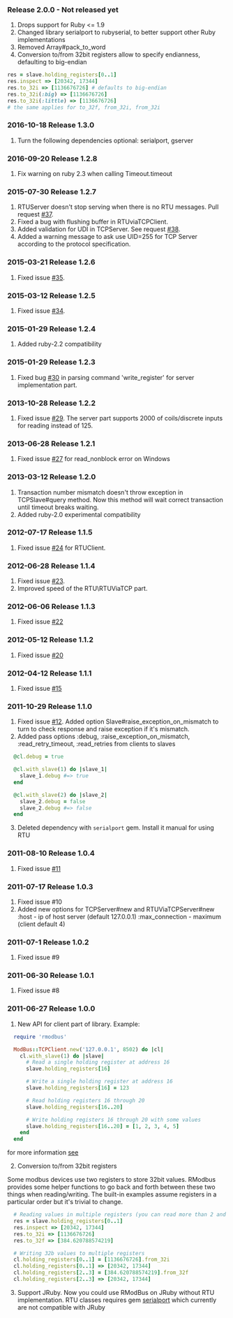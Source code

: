 ### Release 2.0.0 - Not released yet

1. Drops support for Ruby <= 1.9
2. Changed library serialport to rubyserial, to better support other Ruby implementations
4. Removed Array#pack_to_word
5. Conversion to/from 32bit registers allow to specify endianness, defaulting to big-endian

  ```ruby
  res = slave.holding_registers[0..1]
  res.inspect => [20342, 17344]
  res.to_32i => [1136676726] # defaults to big-endian
  res.to_32i(:big) => [1136676726]
  res.to_32i(:little) => [1136676726]
  # the same applies for to_32f, from_32i, from_32i
  ```

### 2016-10-18 Release 1.3.0

1. Turn the following dependencies optional: serialport, gserver

### 2016-09-20 Release 1.2.8

1. Fix warning on ruby 2.3 when calling Timeout.timeout

### 2015-07-30 Release 1.2.7

1. RTUServer doesn't stop serving when there is no RTU messages. Pull request [#37](https://github.com/flipback/rmodbus/pull/37).
2. Fixed a bug with flushing buffer in RTUviaTCPClient.
3. Added validation for UDI in TCPServer. See request [#38](https://github.com/flipback/rmodbus/pull/38).
4. Added a warning message to ask use UID=255 for TCP Server  according to the protocol specification.

### 2015-03-21 Release 1.2.6

1. Fixed issue [#35](https://github.com/flipback/rmodbus/issues/35).

### 2015-03-12 Release 1.2.5

1. Fixed issue [#34](https://github.com/flipback/rmodbus/issues/34).

### 2015-01-29 Release 1.2.4

1. Added ruby-2.2 compatibility

### 2015-01-29 Release 1.2.3

1. Fixed bug [#30](https://github.com/flipback/rmodbus/pull/30) in parsing command 'write_register' for server implementation part.

### 2013-10-28 Release 1.2.2

1. Fixed issue [#29](https://github.com/flipback/rmodbus/pull/29). The server part supports 2000 of coils/discrete inputs for reading instead of 125.

### 2013-06-28 Release 1.2.1

1. Fixed issue [#27](https://github.com/flipback/rmodbus/issues/27) for read_nonblock error on Windows

### 2013-03-12 Release 1.2.0

1. Transaction number mismatch doesn't throw exception in TCPSlave#query method.
Now this method will wait correct transaction until timeout breaks waiting.  
2. Added ruby-2.0 experimental compatibility

### 2012-07-17 Release 1.1.5

1. Fixed issue [#24](https://github.com/flipback/rmodbus/issues/24) for RTUClient.

### 2012-06-28 Release 1.1.4

1. Fixed issue [#23](https://github.com/flipback/rmodbus/issues/23).
2. Improved speed of the RTU\RTUViaTCP part.

### 2012-06-06 Release 1.1.3

1. Fixed issue [#22](https://github.com/flipback/rmodbus/issues/22)

### 2012-05-12 Release 1.1.2

1. Fixed issue [#20](https://github.com/flipback/rmodbus/issues/20)

### 2012-04-12 Release 1.1.1

1. Fixed issue [#15](https://github.com/flipback/rmodbus/issues/15)

### 2011-10-29 Release 1.1.0

1. Fixed issue [#12](https://github.com/flipback/rmodbus/issues/12). Added option Slave#raise_exception_on_mismatch to turn to check response and raise exception
   if it's mismatch.
2. Added pass options :debug, :raise_exception_on_mismatch, :read_retry_timeout, :read_retries from clients to slaves

  ```ruby
    @cl.debug = true

    @cl.with_slave(1) do |slave_1|
      slave_1.debug #=> true
    end

    @cl.with_slave(2) do |slave_2|
      slave_2.debug = false
      slave_2.debug #=> false
    end
  ```

3. Deleted dependency with `serialport` gem. Install it manual for using RTU

### 2011-08-10 Release 1.0.4

1. Fixed issue [#11](https://github.com/flipback/rmodbus/issues/11)


### 2011-07-17 Release 1.0.3

1. Fixed issue #10
2. Added new options for TCPServer#new and RTUViaTCPServer#new
   :host - ip of host server (default 127.0.0.1)
   :max_connection - maximum (client default 4)

### 2011-07-1 Release 1.0.2

1. Fixed issue #9

### 2011-06-30 Release 1.0.1

1. Fixed issue #8

### 2011-06-27 Release 1.0.0

1. New API for client part of library. Example:

  ```ruby
    require 'rmodbus'

    ModBus::TCPClient.new('127.0.0.1', 8502) do |cl|
      cl.with_slave(1) do |slave|
        # Read a single holding register at address 16
        slave.holding_registers[16]

        # Write a single holding register at address 16
        slave.holding_registers[16] = 123

        # Read holding registers 16 through 20
        slave.holding_registers[16..20]

        # Write holding registers 16 through 20 with some values
        slave.holding_registers[16..20] = [1, 2, 3, 4, 5]
      end
    end
   ```

  for more information [see](http://rdoc.info/gems/rmodbus/1.0.0/frames)

2. Conversion to/from 32bit registers

  Some modbus devices use two registers to store 32bit values.
  RModbus provides some helper functions to go back and forth between these two things when reading/writing.
  The built-in examples assume registers in a particular order but it's trivial to change.

  ```ruby
    # Reading values in multiple registers (you can read more than 2 and convert them all so long as they are in multiples of 2)
    res = slave.holding_registers[0..1]
    res.inspect => [20342, 17344]
    res.to_32i => [1136676726]
    res.to_32f => [384.620788574219]

    # Writing 32b values to multiple registers
    cl.holding_registers[0..1] = [1136676726].from_32i
    cl.holding_registers[0..1] => [20342, 17344]
    cl.holding_registers[2..3] = [384.620788574219].from_32f
    cl.holding_registers[2..3] => [20342, 17344]
  ```

3. Support JRuby.
  Now you could use RModBus on JRuby without RTU implementation.
  RTU classes requires gem [serialport](https://github.com/hparra/ruby-serialport) which currently are not compatible with JRuby

